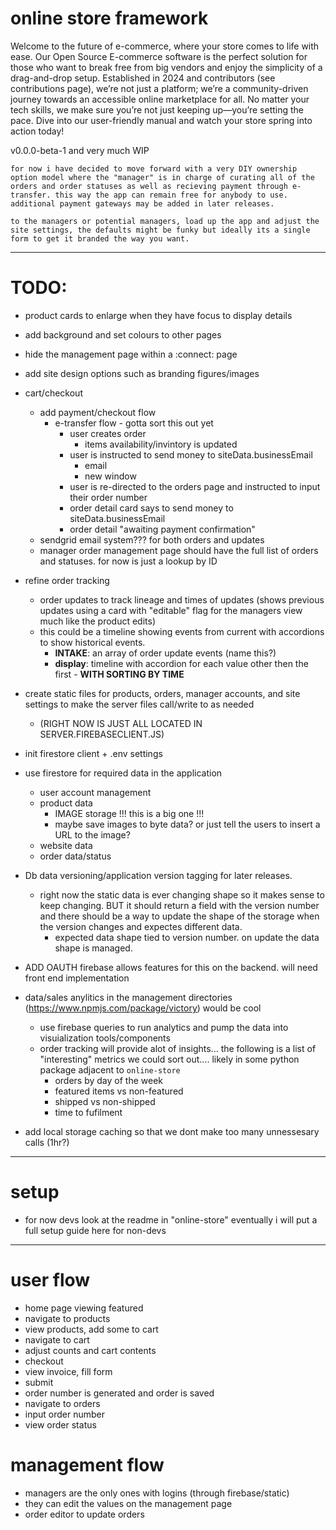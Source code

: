 # online store framework

Welcome to the future of e-commerce, where your store comes to life with ease. Our Open Source E-commerce software is the perfect solution for those who want to break free from big vendors and enjoy the simplicity of a drag-and-drop setup. Established in 2024 and contributors (see contributions page), we’re not just a platform; we’re a community-driven journey towards an accessible online marketplace for all. No matter your tech skills, we make sure you’re not just keeping up—you’re setting the pace. Dive into our user-friendly manual and watch your store spring into action today!

v0.0.0-beta-1 and very much WIP

```text
for now i have decided to move forward with a very DIY ownership option model where the "manager" is in charge of curating all of the orders and order statuses as well as recieving payment through e-transfer. this way the app can remain free for anybody to use. additional payment gateways may be added in later releases. 

to the managers or potential managers, load up the app and adjust the site settings, the defaults might be funky but ideally its a single form to get it branded the way you want.
```

---

# TODO:

- product cards to enlarge when they have focus to display details
- add background and set colours to other pages
- hide the management page within a :connect: page
- add site design options such as branding figures/images

- cart/checkout
    - add payment/checkout flow
        - e-transfer flow - gotta sort this out yet
            - user creates order
                - items availability/invintory is updated
            - user is instructed to send money to siteData.businessEmail
                - email
                - new window
            - user is re-directed to the orders page and instructed to input their order number
            - order detail card says to send money to siteData.businessEmail
            - order detail "awaiting payment confirmation"
    - sendgrid email system??? for both orders and updates
    - manager order management page should have the full list of orders and statuses. for now is just a lookup by ID
        
- refine order tracking
    - order updates to track lineage and times of updates (shows previous updates using a card with "editable" flag for the managers view much like the product edits)
    - this could be a timeline showing events from current with accordions to show historical events.
        - **INTAKE**: an array of order update events (name this?)
        - **display**: timeline with accordion for each value other then the first - **WITH SORTING BY TIME**

- create static files for products, orders, manager accounts, and site settings to make the server files call/write to as needed
    - (RIGHT NOW IS JUST ALL LOCATED IN SERVER.FIREBASECLIENT.JS)

- init firestore client + .env settings

- use firestore for required data in the application
    - user account management
    - product data
        - IMAGE storage !!! this is a big one !!!
        - maybe save images to byte data? or just tell the users to insert a URL to the image?
    - website data
    - order data/status

- Db data versioning/application version tagging for later releases.
    - right now the static data is ever changing shape so it makes sense to keep changing. BUT it should return a field with the version number and there should be a way to update the shape of the storage when the version changes and expectes different data. 
        - expected data shape tied to version number. on update the data shape is managed.

- ADD OAUTH firebase allows features for this on the backend. will need front end implementation

- data/sales anylitics in the management directories (https://www.npmjs.com/package/victory) would be cool
    - use firebase queries to run analytics and pump the data into visuialization tools/components
    - order tracking will provide alot of insights... the following is a list of "interesting" metrics we could sort out.... likely in some python package adjacent to `online-store`
        - orders by day of the week
        - featured items vs non-featured
        - shipped vs non-shipped
        - time to fufilment

- add local storage caching so that we dont make too many unnessesary calls (1hr?)


---
# setup

- for now devs look at the readme in "online-store" eventually i will put a full setup guide here for non-devs

--- 
# user flow

- home page viewing featured
- navigate to products
- view products, add some to cart
- navigate to cart
- adjust counts and cart contents
- checkout
- view invoice, fill form
- submit
- order number is generated and order is saved
- navigate to orders
- input order number
- view order status

# management flow

- managers are the only ones with logins (through firebase/static)
- they can edit the values on the management page
- order editor to update orders
